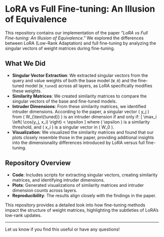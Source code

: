 # LoRA vs Full Fine-tuning: An Illusion of Equivalence

This repository contains our implementation of the paper *"LoRA vs Full Fine-tuning: An Illusion of Equivalence."* We explored the differences between LoRA (Low-Rank Adaptation) and full fine-tuning by analyzing the singular vectors of weight matrices during fine-tuning.

## What We Did
- **Singular Vector Extraction**: We extracted singular vectors from the query and value weights of both the base model (`W_0`) and the fine-tuned model (`W_tuned`) across all layers, as LoRA specifically modifies these weights.
- **Similarity Matrices**: We created similarity matrices to compare the singular vectors of the base and fine-tuned models.
- **Intruder Dimensions**: From these similarity matrices, we identified intruder dimensions. According to the paper, a singular vector \( y_j \) from \( W_{\text{tuned}} \) is an intruder dimension if and only if:
  \[
  \max_i \left( \cos(y_j, x_i) \right) < \epsilon
  \]
  where \( \epsilon \) is a similarity threshold, and \( x_i \) is a singular vector in \( W_0 \).
- **Visualization**: We visualized the similarity matrices and found that our plots closely resemble those in the paper, providing additional insights into the dimensionality differences introduced by LoRA versus full fine-tuning.

## Repository Overview
- **Code**: Includes scripts for extracting singular vectors, creating similarity matrices, and identifying intruder dimensions.
- **Plots**: Generated visualizations of similarity matrices and intruder dimension counts across layers.
- **Reproducibility**: The results align closely with the findings in the paper.

This repository provides a detailed look into how fine-tuning methods impact the structure of weight matrices, highlighting the subtleties of LoRA’s low-rank updates.

---
Let us know if you find this useful or have any questions!
